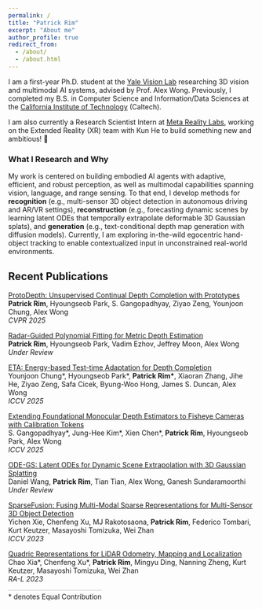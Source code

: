```yaml
---
permalink: /
title: "Patrick Rim"
excerpt: "About me"
author_profile: true
redirect_from: 
  - /about/
  - /about.html
---
```


I am a first-year Ph.D. student at the [Yale Vision Lab](https://vision.cs.yale.edu/) researching 3D vision and multimodal AI systems, advised by Prof. Alex Wong. Previously, I completed my B.S. in Computer Science and Information/Data Sciences at the [California Institute of Technology](https://www.caltech.edu/) (Caltech).

I am also currently a Research Scientist Intern at [Meta Reality Labs](https://about.meta.com/realitylabs/), working on the Extended Reality (XR) team with Kun He to build something new and ambitious! 🚀

### What I Research and Why
My work is centered on building embodied AI agents with adaptive, efficient, and robust perception, as well as multimodal capabilities spanning vision, language, and range sensing.
To that end, I develop methods for **recognition** (e.g., multi-sensor 3D object detection in autonomous driving and AR/VR settings), **reconstruction** (e.g., forecasting dynamic scenes by learning latent ODEs that temporally extrapolate deformable 3D Gaussian splats), and **generation** (e.g., text-conditional depth map generation with diffusion models).
Currently, I am exploring in-the-wild egocentric hand-object tracking to enable contextualized input in unconstrained real-world environments.

## Recent Publications

[ProtoDepth: Unsupervised Continual Depth Completion with Prototypes](https://protodepth.github.io/)  
**Patrick Rim**, Hyoungseob Park, S. Gangopadhyay, Ziyao Zeng, Younjoon Chung, Alex Wong  
*CVPR 2025*

[Radar-Guided Polynomial Fitting for Metric Depth Estimation](https://arxiv.org/abs/2503.17182)  
**Patrick Rim**, Hyoungseob Park, Vadim Ezhov, Jeffrey Moon, Alex Wong  
*Under Review*

[ETA: Energy-based Test-time Adaptation for Depth Completion](https://arxiv.org/abs/2508.05989)  
Younjoon Chung\*, Hyoungseob Park\*, **Patrick Rim\***, Xiaoran Zhang, Jihe He, Ziyao Zeng, Safa Cicek, Byung-Woo Hong, James S. Duncan, Alex Wong  
*ICCV 2025*

[Extending Foundational Monocular Depth Estimators to Fisheye Cameras with Calibration Tokens](https://www.arxiv.org/abs/2508.04928)  
S. Gangopadhyay\*, Jung-Hee Kim\*, Xien Chen\*, **Patrick Rim**, Hyoungseob Park, Alex Wong  
*ICCV 2025*

[ODE-GS: Latent ODEs for Dynamic Scene Extrapolation with 3D Gaussian Splatting](https://arxiv.org/abs/2506.05480)  
Daniel Wang, **Patrick Rim**, Tian Tian, Alex Wong, Ganesh Sundaramoorthi  
*Under Review*

[SparseFusion: Fusing Multi-Modal Sparse Representations for Multi-Sensor 3D Object Detection](https://github.com/yichen928/SparseFusion)  
Yichen Xie, Chenfeng Xu, MJ Rakotosaona, **Patrick Rim**, Federico Tombari, Kurt Keutzer, Masayoshi Tomizuka, Wei Zhan  
*ICCV 2023*

[Quadric Representations for LiDAR Odometry, Mapping and Localization](https://ieeexplore.ieee.org/document/10167749)  
Chao Xia\*, Chenfeng Xu\*, **Patrick Rim**, Mingyu Ding, Nanning Zheng, Kurt Keutzer, Masayoshi Tomizuka, Wei Zhan  
*RA-L 2023*

<div style="display: inline-block; text-align: center;">
  <div style="border-top: 1px solid #ccc; width: 100%; margin-bottom: 4px;"></div>
  * denotes Equal Contribution
</div>
